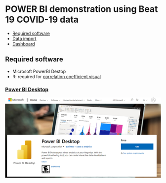 # POWER BI demonstration using Beat 19 COVID-19 data

* [Required software](#required-software)
* [Data import](#data-import)
* [Dashboard](#dashboard)

## Required software
* Microsoft PowerBI Destop
* R: required for [correlation coefficient visual](https://appsource.microsoft.com/en-us/product/power-bi-visuals/WA104380814?tab=Overview)

### [Power BI Desktop](https://powerbi.microsoft.com/en-us/downloads/)

![powerbi](sample_code\powerbi\screenshots\powerbi_installation.PNG)